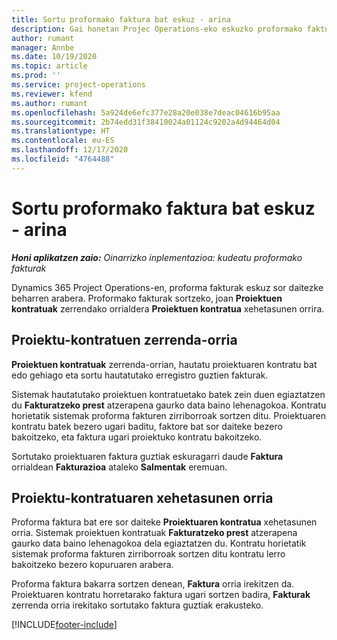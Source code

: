 ```yaml
---
title: Sortu proformako faktura bat eskuz - arina
description: Gai honetan Projec Operations-eko eskuzko proformako fakturak sortzeari buruzko informazioa eskaintzen du.
author: rumant
manager: Annbe
ms.date: 10/19/2020
ms.topic: article
ms.prod: ''
ms.service: project-operations
ms.reviewer: kfend
ms.author: rumant
ms.openlocfilehash: 5a924de6efc377e28a20e038e7deac04616b95aa
ms.sourcegitcommit: 2b74edd31f38410024a01124c9202a4d94464d04
ms.translationtype: HT
ms.contentlocale: eu-ES
ms.lasthandoff: 12/17/2020
ms.locfileid: "4764488"
---
```

# <a name="create-a-manual-proforma-invoice---lite"></a>Sortu proformako faktura bat eskuz - arina

_**Honi aplikatzen zaio:** Oinarrizko inplementazioa: kudeatu proformako fakturak_

Dynamics 365 Project Operations-en, proforma fakturak eskuz sor daitezke beharren arabera. Proformako fakturak sortzeko, joan **Proiektuen kontratuak** zerrendako orrialdera **Proiektuen kontratua** xehetasunen orrira.

##  <a name="project-contracts-list-page"></a>Proiektu-kontratuen zerrenda-orria

**Proiektuen kontratuak** zerrenda-orrian, hautatu proiektuaren kontratu bat edo gehiago eta sortu hautatutako erregistro guztien fakturak.

Sistemak hautatutako proiektuen kontratuetako batek zein duen egiaztatzen du **Fakturatzeko prest** atzerapena gaurko data baino lehenagokoa. Kontratu horietatik sistemak proforma fakturen zirriborroak sortzen ditu. Proiektuaren kontratu batek bezero ugari baditu, faktore bat sor daiteke bezero bakoitzeko, eta faktura ugari proiektuko kontratu bakoitzeko.

Sortutako proiektuaren faktura guztiak eskuragarri daude **Faktura** orrialdean **Fakturazioa** ataleko **Salmentak** eremuan.

## <a name="project-contract-details-page"></a>Proiektu-kontratuaren xehetasunen orria

Proforma faktura bat ere sor daiteke **Proiektuaren kontratua** xehetasunen orria. Sistemak proiektuen kontratuak **Fakturatzeko prest** atzerapena gaurko data baino lehenagokoa dela egiaztatzen du. Kontratu horietatik sistemak proforma fakturen zirriborroak sortzen ditu kontratu lerro bakoitzeko bezero kopuruaren arabera.

Proforma faktura bakarra sortzen denean, **Faktura** orria irekitzen da. Proiektuaren kontratu horretarako faktura ugari sortzen badira, **Fakturak** zerrenda orria irekitako sortutako faktura guztiak erakusteko.


[!INCLUDE[footer-include](../../includes/footer-banner.md)]